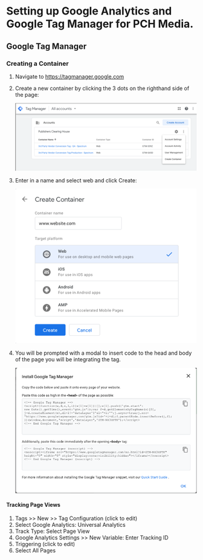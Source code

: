
<h1> Setting up Google Analytics and Google Tag Manager for PCH Media.</h1>


<h2> Google Tag Manager</h2>

<h3> Creating a Container </h3>

1.  Navigate to https://tagmanager.google.com

2.  Create a new container by clicking the 3 dots on the righthand side of the page:

    <img src="1.png">

3.  Enter in a name and select web and click Create:

    <img src="2.png">

4.  You will be prompted with a modal to insert code to the head and body of the page you will be integrating the tag.  

    <img src="3.png">

<h4> Tracking Page Views</h4>

1.  Tags >> New >> Tag Configuration (click to edit)
2.  Select Google Analytics: Universal Analytics
3.  Track Type: Select Page View
4.  Google Analytics Settings >> New Variable: Enter Tracking ID
5.  Triggering (click to edit) 
6.  Select All Pages


